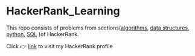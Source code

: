 # HackerRank_Learning

This repo consists of problems from sections([algorithms](https://www.hackerrank.com/domains/algorithms), [data structures](https://www.hackerrank.com/domains/algorithms), [python](https://www.hackerrank.com/domains/python), [SQL](https://www.hackerrank.com/domains/sql) )of HackerRank.

Click 👉 [link](https://www.hackerrank.com/profile/Shivap0824) to visit my HackerRank profile
